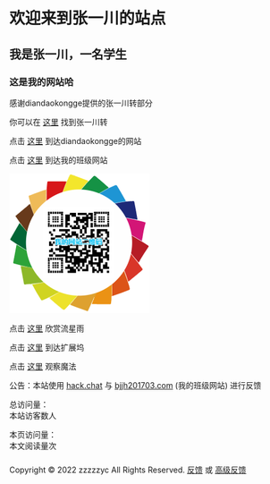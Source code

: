 # 欢迎来到张一川的站点
## 我是张一川，一名学生

### 这是我的网站哈

感谢diandaokongge提供的张一川转部分

你可以在
[这里](https://zzzzzyc.github.io/zyc)
找到张一川转

点击
[这里](https://diandaokongge.github.io)
到达diandaokongge的网站

点击
[这里](http://bjjh201703.com)
到达我的班级网站

![](https://raw.githubusercontent.com/zzzzzyc/zzzzzyc.github.io/main/%E4%B8%8B%E8%BD%BD.png)

点击
[这里](54188)
欣赏流星雨

点击
[这里](hub)
到达扩展坞

点击
[这里](qwq)
观察魔法

公告：本站使用
[hack.chat](https://beta.hack.chat/?zzzzzyc.github.io_chat)
与
[bjjh201703.com](http://bjjh201703.com/col.jsp?id=121)
(我的班级网站)
进行反馈

<script type="text/javascript" src="busuanzi.js"></script>    
<script async src="//busuanzi.ibruce.info/busuanzi/2.3/busuanzi.pure.mini.js">
</script>  

总访问量：  
<span id="busuanzi_container_site_uv">
  本站访客数<span id="busuanzi_value_site_uv"></span>人
</span>

本页访问量：  
<span id="busuanzi_container_page_pv">
  本文阅读量<span id="busuanzi_value_page_pv"></span>次
</span>

### <span id="runtime_span"></span><script type="text/javascript">function show_runtime(){window.setTimeout("show_runtime()",1000);X=new Date("04/27/2022 21:04:00");Y=new Date();T=(Y.getTime()-X.getTime());M=24*60*60*1000;a=T/M;A=Math.floor(a);b=(a-A)*24;B=Math.floor(b);c=(b-B)*60;C=Math.floor((b-B)*60);D=Math.floor((c-C)*60);runtime_span.innerHTML="本站已运行: "+A+"天"+B+"小时"+C+"分"+D+"秒"}show_runtime();</script> 

Copyright © 2022 zzzzzyc All Rights Reserved. 
[反馈](http://bjjh201703.com/col.jsp?id=121)
或
[高级反馈](https://beta.hack.chat/?zzzzzyc.github.io_chat)
